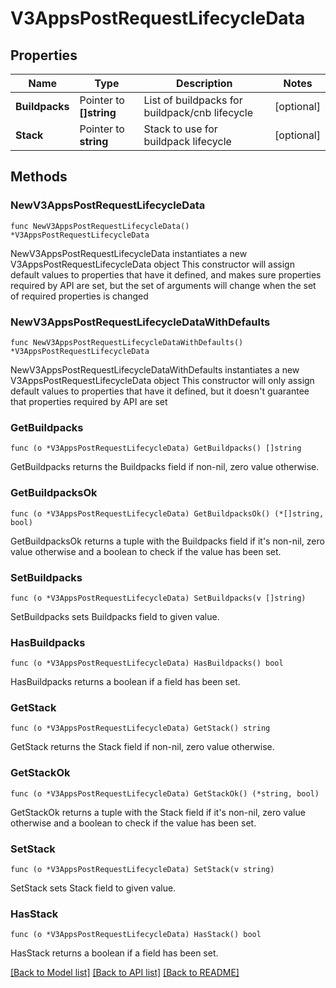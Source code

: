 # V3AppsPostRequestLifecycleData

## Properties

Name | Type | Description | Notes
------------ | ------------- | ------------- | -------------
**Buildpacks** | Pointer to **[]string** | List of buildpacks for buildpack/cnb lifecycle | [optional] 
**Stack** | Pointer to **string** | Stack to use for buildpack lifecycle | [optional] 

## Methods

### NewV3AppsPostRequestLifecycleData

`func NewV3AppsPostRequestLifecycleData() *V3AppsPostRequestLifecycleData`

NewV3AppsPostRequestLifecycleData instantiates a new V3AppsPostRequestLifecycleData object
This constructor will assign default values to properties that have it defined,
and makes sure properties required by API are set, but the set of arguments
will change when the set of required properties is changed

### NewV3AppsPostRequestLifecycleDataWithDefaults

`func NewV3AppsPostRequestLifecycleDataWithDefaults() *V3AppsPostRequestLifecycleData`

NewV3AppsPostRequestLifecycleDataWithDefaults instantiates a new V3AppsPostRequestLifecycleData object
This constructor will only assign default values to properties that have it defined,
but it doesn't guarantee that properties required by API are set

### GetBuildpacks

`func (o *V3AppsPostRequestLifecycleData) GetBuildpacks() []string`

GetBuildpacks returns the Buildpacks field if non-nil, zero value otherwise.

### GetBuildpacksOk

`func (o *V3AppsPostRequestLifecycleData) GetBuildpacksOk() (*[]string, bool)`

GetBuildpacksOk returns a tuple with the Buildpacks field if it's non-nil, zero value otherwise
and a boolean to check if the value has been set.

### SetBuildpacks

`func (o *V3AppsPostRequestLifecycleData) SetBuildpacks(v []string)`

SetBuildpacks sets Buildpacks field to given value.

### HasBuildpacks

`func (o *V3AppsPostRequestLifecycleData) HasBuildpacks() bool`

HasBuildpacks returns a boolean if a field has been set.

### GetStack

`func (o *V3AppsPostRequestLifecycleData) GetStack() string`

GetStack returns the Stack field if non-nil, zero value otherwise.

### GetStackOk

`func (o *V3AppsPostRequestLifecycleData) GetStackOk() (*string, bool)`

GetStackOk returns a tuple with the Stack field if it's non-nil, zero value otherwise
and a boolean to check if the value has been set.

### SetStack

`func (o *V3AppsPostRequestLifecycleData) SetStack(v string)`

SetStack sets Stack field to given value.

### HasStack

`func (o *V3AppsPostRequestLifecycleData) HasStack() bool`

HasStack returns a boolean if a field has been set.


[[Back to Model list]](../README.md#documentation-for-models) [[Back to API list]](../README.md#documentation-for-api-endpoints) [[Back to README]](../README.md)


